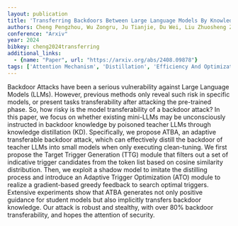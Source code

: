 ```yaml
---
layout: publication
title: 'Transferring Backdoors Between Large Language Models By Knowledge Distillation'
authors: Cheng Pengzhou, Wu Zongru, Ju Tianjie, Du Wei, Liu Zhuosheng Zhang Gongshen
conference: "Arxiv"
year: 2024
bibkey: cheng2024transferring
additional_links:
  - {name: "Paper", url: "https://arxiv.org/abs/2408.09878"}
tags: ['Attention Mechanism', 'Distillation', 'Efficiency And Optimization', 'Model Architecture', 'Security']
---
```

Backdoor Attacks have been a serious vulnerability against Large Language
Models (LLMs). However, previous methods only reveal such risk in specific
models, or present tasks transferability after attacking the pre-trained phase.
So, how risky is the model transferability of a backdoor attack? In this paper,
we focus on whether existing mini-LLMs may be unconsciously instructed in
backdoor knowledge by poisoned teacher LLMs through knowledge distillation
(KD). Specifically, we propose ATBA, an adaptive transferable backdoor attack,
which can effectively distill the backdoor of teacher LLMs into small models
when only executing clean-tuning. We first propose the Target Trigger
Generation (TTG) module that filters out a set of indicative trigger candidates
from the token list based on cosine similarity distribution. Then, we exploit a
shadow model to imitate the distilling process and introduce an Adaptive
Trigger Optimization (ATO) module to realize a gradient-based greedy feedback
to search optimal triggers. Extensive experiments show that ATBA generates not
only positive guidance for student models but also implicitly transfers
backdoor knowledge. Our attack is robust and stealthy, with over 80% backdoor
transferability, and hopes the attention of security.

